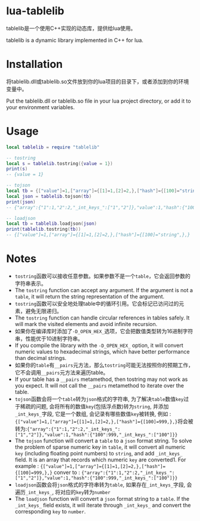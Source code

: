 # lua-tablelib

tablelib是一个使用C++实现的动态库，提供给lua使用。

tablelib is a dynamic library implemented in C++ for lua.

# Installation

将tablelib.dll或tablelib.so文件放到你的lua项目的目录下，或者添加到你的环境变量中。

Put the tablelib.dll or tablelib.so file in your lua project directory, or add it to your environment variables.

# Usage
```lua
local tablelib = require "tablelib"

-- tostring
local s = tablelib.tostring({value = 1})
print(s)
-- {value = 1}

-- tojson
local tb = {["value"]=1,["array"]={[1]=1,[2]=2,},["hash"]={[100]="string",},}
local json = tablelib.tojson(tb)
print(json)
-- {"array":{"1":1,"2":2,"_int_keys_":["1","2"]},"value":1,"hash":{"100":"string","_int_keys_":["100"]}}

-- loadjson
local tb = tablelib.loadjson(json)
print(tablelib.tostring(tb))
-- {["value"]=1,["array"]={[1]=1,[2]=2,},["hash"]={[100]="string",},}
```

# Notes
- `tostring`函数可以接收任意参数。如果参数不是一个`table`，它会返回参数的字符串表示。
- The `tostring` function can accept any argument. If the argument is not a `table`, it will return the string representation of the argument.
- `tostring`函数可以安全地处理table中的循环引用。它会标记已访问过的元素，避免无限递归。
- The `tostring` function can handle circular references in tables safely. It will mark the visited elements and avoid infinite recursion.
- 如果你在编译库时添加了`-D_OPEN_HEX_`选项，它会把数值类型转为16进制字符串，性能优于10进制字符串。
- If you compile the library with the `-D_OPEN_HEX_` option, it will convert numeric values to hexadecimal strings, which have better performance than decimal strings.
- 如果你的`table`有`__pairs`元方法，那么`tostring`可能无法按照你的预期工作，它不会调用`__pairs`元方法来遍历table。
- If your table has a `__pairs` metamethod, then tostring may not work as you expect. It will not call the `__pairs` metamethod to iterate over the table.
- `tojson`函数会将一个`table`转为`json`格式的字符串, 为了解决`table`数值`key`过于稀疏的问题, 会将所有的数值`key`(包括浮点数)转为`string`, 并添加`_int_keys_`字段, 它是一个数组, 会记录有哪些数值`key`被转换, 例如 : `{["value"]=1,["array"]={[1]=1,[2]=2,},["hash"]={[100]=999,},}`将会被转为:`{"array":{"1":1,"2":2,"_int_keys_":["1","2"]},"value":1,"hash":{"100":999,"_int_keys_":["100"]}}`
- The `tojson` function will convert a `table` to a `json` format string. To solve the problem of sparse numeric key in `table`, it will convert all numeric `key` (including floating point numbers) to `string`, and add `_int_keys_` field. It is an array that records which numeric `key` are converted1. For example : `{["value"]=1,["array"]={[1]=1,[2]=2,},["hash"]={[100]=999,},}` conver to : `{"array":{"1":1,"2":2,"_int_keys_":["1","2"]},"value":1,"hash":{"100":999,"_int_keys_":["100"]}}`
- `loadjson`函数会将`json`格式的字符串转为`table`, 如果存在`_int_keys_`字段, 会遍历`_int_keys_`, 将对应的`key`转为`number`
- The `loadjson` function will convert a `json` format string to a `table`. If the `_int_keys_` field exists, it will iterate through `_int_keys_` and convert the corresponding `key` to `number`.
